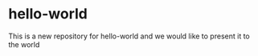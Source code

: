 # hello-world
This is a new repository for hello-world 
 and we would like to present it to the world

